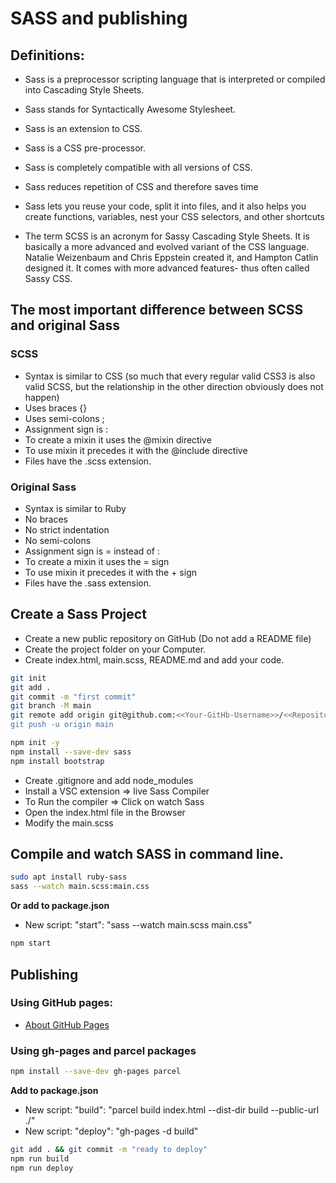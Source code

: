 # SASS and publishing

## Definitions:

- Sass is a preprocessor scripting language that is interpreted or compiled into Cascading Style Sheets.
- Sass stands for Syntactically Awesome Stylesheet.
- Sass is an extension to CSS.
- Sass is a CSS pre-processor.
- Sass is completely compatible with all versions of CSS.
- Sass reduces repetition of CSS and therefore saves time
- Sass lets you reuse your code, split it into files, and it also helps you create functions, variables, nest your CSS selectors, and other shortcuts

- The term SCSS is an acronym for Sassy Cascading Style Sheets. It is basically a more advanced and evolved variant of the CSS language. Natalie Weizenbaum and Chris Eppstein created it, and Hampton Catlin designed it. It comes with more advanced features- thus often called Sassy CSS.

## The most important difference between SCSS and original Sass

### SCSS

* Syntax is similar to CSS (so much that every regular valid CSS3 is also valid SCSS, but the relationship in the other direction obviously does not happen)
* Uses braces {}
* Uses semi-colons ; 
* Assignment sign is :
* To create a mixin it uses the @mixin directive
* To use mixin it precedes it with the @include directive
* Files have the .scss extension.

### Original Sass

* Syntax is similar to Ruby
* No braces
* No strict indentation
* No semi-colons
* Assignment sign is = instead of :
* To create a mixin it uses the = sign
* To use mixin it precedes it with the + sign
* Files have the .sass extension.

## Create a Sass Project

- Create a new public repository on GitHub (Do not add a README file)
- Create the project folder on your Computer.
- Create index.html, main.scss, README.md and add your code.

```bash
git init
git add .
git commit -m "first commit"
git branch -M main
git remote add origin git@github.com:<<Your-GitHb-Username>>/<<Repository-Name>>.git
git push -u origin main
```

```bash
npm init -y
npm install --save-dev sass
npm install bootstrap
```
- Create .gitignore and add node_modules
- Install a VSC extension => live Sass Compiler
- To Run the compiler => Click on watch Sass
- Open the index.html file in the Browser 
- Modify the main.scss

## Compile and watch SASS in command line.
```bash
sudo apt install ruby-sass
sass --watch main.scss:main.css
```
**Or add to package.json**
- New script: "start": "sass --watch main.scss main.css"
```bash
npm start
```

## Publishing
### Using GitHub pages:
- [About GitHub Pages](https://docs.github.com/en/enterprise-server@3.6/pages/getting-started-with-github-pages/about-github-pages)

### Using gh-pages and parcel packages
```bash
npm install --save-dev gh-pages parcel
```
**Add to package.json**
- New script: "build": "parcel build index.html --dist-dir build --public-url ./"
- New script: "deploy": "gh-pages -d build"

```bash
git add . && git commit -m "ready to deploy"
npm run build
npm run deploy
```